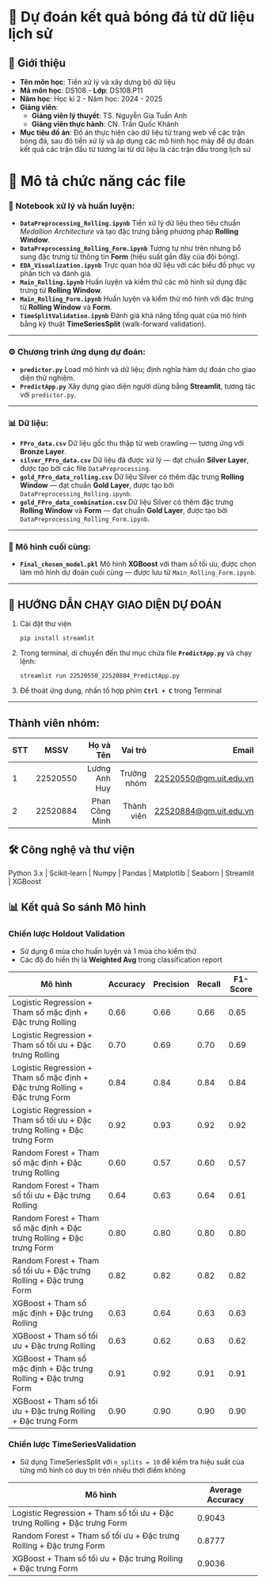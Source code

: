 # 📘 Dự đoán kết quả bóng đá từ dữ liệu lịch sử

## 🧠 Giới thiệu

* **Tên môn học**: Tiền xử lý và xây dựng bộ dữ liệu
* **Mã môn học**: DS108 - **Lớp**: DS108.P11
* **Năm học**: Học kì 2 - Năm học: 2024 - 2025
* **Giảng viên**: 
  * **Giảng viên lý thuyết**: TS. Nguyễn Gia Tuấn Anh
  * **Giảng viên thực hành**: CN. Trần Quốc Khánh
* **Mục tiêu đồ án**: Đồ án thực hiện cào dữ liệu từ trang web về các trận bóng đá, sau đó tiền xử lý và áp dụng các mô hình học máy để dự đoán kết quả các trận đấu từ tương lai từ dữ liệu là các trận đấu trong lịch sử
# 📂 Mô tả chức năng các file

### 📁 Notebook xử lý và huấn luyện:

- **`DataPreprocessing_Rolling.ipynb`** Tiền xử lý dữ liệu theo tiêu chuẩn *Medallion Architecture* và tạo đặc trưng bằng phương pháp **Rolling Window**.
- **`DataPreprocessing_Rolling_Form.ipynb`** Tương tự như trên nhưng bổ sung đặc trưng từ thông tin **Form** (hiệu suất gần đây của đội bóng).
- **`EDA_Visualization.ipynb`** Trực quan hóa dữ liệu với các biểu đồ phục vụ phân tích và đánh giá.
- **`Main_Rolling.ipynb`** Huấn luyện và kiểm thử các mô hình sử dụng đặc trưng từ **Rolling Window**.
- **`Main_Rolling_Form.ipynb`** Huấn luyện và kiểm thử mô hình với đặc trưng từ **Rolling Window** và **Form**.
- **`TimeSplitValidation.ipynb`** Đánh giá khả năng tổng quát của mô hình bằng kỹ thuật **TimeSeriesSplit** (walk-forward validation).
---

### ⚙️ Chương trình ứng dụng dự đoán:

- **`predictor.py`** Load mô hình và dữ liệu; định nghĩa hàm dự đoán cho giao diện thử nghiệm.
- **`PredictApp.py`** Xây dựng giao diện người dùng bằng **Streamlit**, tương tác với `predictor.py`.

---

### 📊 Dữ liệu:

- **`FPro_data.csv`** Dữ liệu gốc thu thập từ web crawling — tương ứng với **Bronze Layer**.
- **`silver_FPro_data.csv`** Dữ liệu đã được xử lý — đạt chuẩn **Silver Layer**, được tạo bởi các file `DataPreprocessing`.
- **`gold_FPro_data_rolling.csv`** Dữ liệu Silver có thêm đặc trưng **Rolling Window** — đạt chuẩn **Gold Layer**, được tạo bởi `DataPreprocessing_Rolling.ipynb`.
- **`gold_FPro_data_combination.csv`** Dữ liệu Silver có thêm đặc trưng **Rolling Window** và **Form** — đạt chuẩn **Gold Layer**, được tạo bởi `DataPreprocessing_Rolling_Form.ipynb`.
---

### 🤖 Mô hình cuối cùng:

- **`Final_chosen_model.pkl`** Mô hình **XGBoost** với tham số tối ưu, được chọn làm mô hình dự đoán cuối cùng — được lưu từ `Main_Rolling_Form.ipynb`.
---

## 🚀 HƯỚNG DẪN CHẠY GIAO DIỆN DỰ ĐOÁN

1. Cài đặt thư viện
   ```
   pip install streamlit
   ```
2. Trong terminal, di chuyển đến thư mục chứa file **`PredictApp.py`** và chạy lệnh:
   ```
   streamlit run 22520550_22520884_PredictApp.py
   ```
3. Để thoát ứng dụng, nhấn tổ hợp phím **`Ctrl + C`** trong Terminal
---

## Thành viên nhóm: 
| STT    | MSSV          | Họ và Tên              |Vai trò    | Email                   |
| ------ |:-------------:| ----------------------:|----------:|-------------------------:
| 1      |22520550|Lương Anh Huy|Trưởng nhóm| 22520550@gm.uit.edu.vn|
| 2      |22520884|Phan Công Minh|Thành viên| 22520884@gm.uit.edu.vn|


## 🛠️ Công nghệ và thư viện
Python 3.x | Scikit-learn | Numpy | Pandas | Matplotlib | Seaborn | Streamlit | XGBoost

## 📊 Kết quả So sánh Mô hình

### Chiến lược Holdout Validation
* Sử dụng 6 mùa cho huấn luyện và 1 mùa cho kiểm thử
* Các độ đo hiển thị là **Weighted Avg** trong classification report

| Mô hình                     | Accuracy | Precision | Recall | F1-Score
|----------------------------|----------|-----------|--------|--------|
|Logistic Regression + Tham số mặc định + Đặc trưng Rolling | 0.66 | 0.66 | 0.66 | 0.65 |
|Logistic Regression + Tham số tối ưu + Đặc trưng Rolling | 0.70 | 0.69 | 0.70 | 0.69 |
|Logistic Regression + Tham số mặc định + Đặc trưng Rolling + Đặc trưng Form | 0.84 | 0.84 | 0.84 | 0.84 |
|Logistic Regression + Tham số tối ưu + Đặc trưng Rolling + Đặc trưng Form | 0.92 | 0.93 | 0.92 | 0.92 |
|Random Forest + Tham số mặc định + Đặc trưng Rolling | 0.60 | 0.57 | 0.60 | 0.57 |
|Random Forest + Tham số tối ưu + Đặc trưng Rolling | 0.64 | 0.63 | 0.64 | 0.61 |
|Random Forest + Tham số mặc định + Đặc trưng Rolling + Đặc trưng Form | 0.80 | 0.80 | 0.80 | 0.80 |
|Random Forest + Tham số tối ưu + Đặc trưng Rolling + Đặc trưng Form | 0.82 | 0.82 | 0.82 | 0.82 |
|XGBoost + Tham số mặc định + Đặc trưng Rolling | 0.63 | 0.64 | 0.63 | 0.63 |
|XGBoost + Tham số tối ưu + Đặc trưng Rolling | 0.63 | 0.62 | 0.63 | 0.62 |
|XGBoost + Tham số mặc định + Đặc trưng Rolling + Đặc trưng Form | 0.91 | 0.92 | 0.91 | 0.91 |
|XGBoost + Tham số tối ưu + Đặc trưng Rolling + Đặc trưng Form | 0.90 | 0.90 | 0.90 | 0.90 |

### Chiến lược TimeSeriesValidation
* Sử dụng TimeSeriesSplit với `n_splits = 10` để kiểm tra hiệu suất của từng mô hình có duy trì trên nhiều thời điểm không

| Mô hình           | Average Accuracy |
|-------------------|------------------|
|Logistic Regression + Tham số tối ưu + Đặc trưng Rolling + Đặc trưng Form | 0.9043 |
|Random Forest + Tham số tối ưu + Đặc trưng Rolling + Đặc trưng Form | 0.8777 |
|XGBoost + Tham số tối ưu + Đặc trưng Rolling + Đặc trưng Form | 0.9036 |
